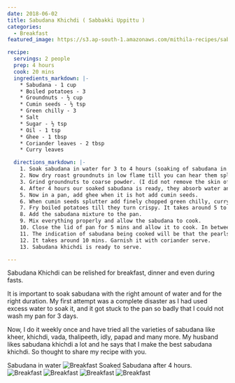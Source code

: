 ```yaml
---
date: 2018-06-02
title: Sabudana Khichdi ( Sabbakki Uppittu )  
categories:
  - Breakfast
featured_image: https://s3.ap-south-1.amazonaws.com/mithila-recipes/sabudana_kichdi6_small.jpg

recipe:
  servings: 2 people
  prep: 4 hours
  cook: 20 mins
  ingredients_markdown: |-
    * Sabudana - 1 cup
    * Boiled potatoes - 3
    * Groundnuts - ½ cup
    * Cumin seeds - ½ tsp
    * Green chilly - 3 
    * Salt
    * Sugar - ½ tsp
    * Oil - 1 tsp
    * Ghee - 1 tbsp
    * Coriander leaves - 2 tbsp
    * Curry leaves

  directions_markdown: |-
    1. Soak sabudana in water for 3 to 4 hours (soaking of sabudana in correct quantity of water is very important. In a vessel add 1 cup of sabudana and wash it thoroughly. Now add water to the exact level of sabudana, not more or not less than that. If we go by measures for 1 cup of sabudana it will take ¾ th cup of water or a  little less than that )
    2. Now dry roast groundnuts in low flame till you can hear them splutter. Boil potatoes simultaneously.
    3. Grind groundnuts to coarse powder. (I did not remove the skin of groundnuts, if you want you can remove the skin, but it is not necessary)
    4. After 4 hours our soaked sabudana is ready, they absorb water and turn soft and increase in volume. To this sabudana add the groundnut powder, salt, sugar and oil and mix it properly ( I am using oil so that sabudana will not stick to each other )
    5. Now in a pan, add ghee when it is hot add cumin seeds.
    6. When cumin seeds splutter add finely chopped green chilly, curry leaves, whole groundnuts and boiled potatoes. ( cut potatoes in small cubes )
    7. Fry boiled potatoes till they turn crispy. It takes around 5 to 7 mins ( by doing this the potatoes will be tasty to eat. Sprinkle some salt on top of potatoes )
    8. Add the sabudana mixture to the pan.
    9. Mix everything properly and allow the sabudana to cook.
    10. Close the lid of pan for 5 mins and allow it to cook. In between keep mixing, or else it will stick to the bottom of the pan.
    11. The indication of sabudana being cooked will be that the pearls turn transparent and when you press a pearl or one single sago they would have turned soft.
    12. It takes around 10 mins. Garnish it with coriander serve.
    13. Sabudana khichdi is ready to serve.

---
```

Sabudana Khichdi can be relished for breakfast, dinner and even  during fasts.

It is important to soak sabudana with the right amount of water and for the right duration. My first attempt was a complete disaster as I had used excess water to soak it, and it got stuck to the pan so badly that I could not wash my pan for 3 days.

Now, I do it weekly once and have tried all the varieties of sabudana like kheer, khichdi, vada, thalipeeth, idly, papad  and many more. My husband likes sabudana khichdi a lot and he says that I make the best sabudana khichdi. So thought to share my recipe with you. 

Sabudana in water
![Breakfast](https://s3.ap-south-1.amazonaws.com/mithila-recipes/sabudana_kichdi1_small.jpg)
Soaked Sabudana after 4 hours.
![Breakfast](https://s3.ap-south-1.amazonaws.com/mithila-recipes/sabudana_kichdi2_small.jpg)
![Breakfast](https://s3.ap-south-1.amazonaws.com/mithila-recipes/sabudana_kichdi3_small.jpg)
![Breakfast](https://s3.ap-south-1.amazonaws.com/mithila-recipes/sabudana_kichdi4_small.jpg)
![Breakfast](https://s3.ap-south-1.amazonaws.com/mithila-recipes/sabudana_kichdi5_small.jpg)


